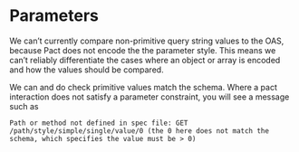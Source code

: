 # Parameters

We can’t currently compare non-primitive query string values to the OAS, because Pact does not encode the the parameter style. This means we can’t reliably differentiate the cases where an object or array is encoded and how the values should be compared. 

We can and do check primitive values match the schema. Where a pact interaction does not satisfy a parameter constraint, you will see a message such as

```
Path or method not defined in spec file: GET /path/style/simple/single/value/0 (the 0 here does not match the schema, which specifies the value must be > 0)
```